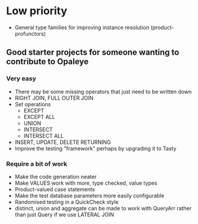 # Low priority

* General type families for improving instance resolution (product-profunctors)

## Good starter projects for someone wanting to contribute to Opaleye

### Very easy

* There may be some missing operators that just need to be written down
* RIGHT JOIN, FULL OUTER JOIN
* Set operations
    * EXCEPT
    * EXCEPT ALL
    * UNION
    * INTERSECT
    * INTERSECT ALL
* INSERT, UPDATE, DELETE RETURNING
* Improve the testing "framework" perhaps by upgrading it to Tasty

### Require a bit of work

* Make the code generation neater
* Make VALUES work with more, type checked, value types
* Product-valued case statements
* Make the test database parameters more easily configurable
* Randomised testing in a QuickCheck style
* distinct, union and aggregate can be made to work with QueryArr
  rather than just Query if we use LATERAL JOIN
